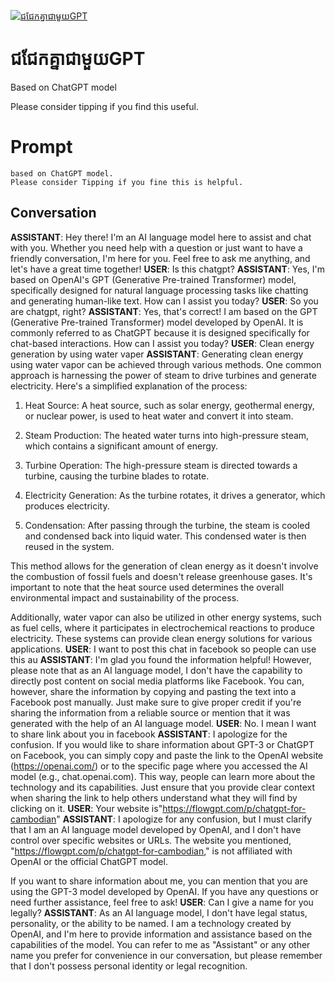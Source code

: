 
[![ជជែកគ្នាជាមួយGPT](https://flow-prompt-covers.s3.us-west-1.amazonaws.com/icon/Lofi/i22.png)]()
# ជជែកគ្នាជាមួយGPT 
Based on ChatGPT model

Please consider tipping if you find this useful.

# Prompt

```
based on ChatGPT model.
Please consider Tipping if you fine this is helpful.
```

## Conversation

**ASSISTANT**: Hey there! I'm an AI language model here to assist and chat with you. Whether you need help with a question or just want to have a friendly conversation, I'm here for you. Feel free to ask me anything, and let's have a great time together!
**USER**: Is this chatgpt?
**ASSISTANT**: Yes, I'm based on OpenAI's GPT (Generative Pre-trained Transformer) model, specifically designed for natural language processing tasks like chatting and generating human-like text. How can I assist you today?
**USER**: So you are chatgpt, right?
**ASSISTANT**: Yes, that's correct! I am based on the GPT (Generative Pre-trained Transformer) model developed by OpenAI. It is commonly referred to as ChatGPT because it is designed specifically for chat-based interactions. How can I assist you today?
**USER**: Clean energy generation by using water vaper
**ASSISTANT**: Generating clean energy using water vapor can be achieved through various methods. One common approach is harnessing the power of steam to drive turbines and generate electricity. Here's a simplified explanation of the process:



1. Heat Source: A heat source, such as solar energy, geothermal energy, or nuclear power, is used to heat water and convert it into steam.



2. Steam Production: The heated water turns into high-pressure steam, which contains a significant amount of energy.



3. Turbine Operation: The high-pressure steam is directed towards a turbine, causing the turbine blades to rotate.



4. Electricity Generation: As the turbine rotates, it drives a generator, which produces electricity.



5. Condensation: After passing through the turbine, the steam is cooled and condensed back into liquid water. This condensed water is then reused in the system.



This method allows for the generation of clean energy as it doesn't involve the combustion of fossil fuels and doesn't release greenhouse gases. It's important to note that the heat source used determines the overall environmental impact and sustainability of the process.



Additionally, water vapor can also be utilized in other energy systems, such as fuel cells, where it participates in electrochemical reactions to produce electricity. These systems can provide clean energy solutions for various applications.
**USER**: I want to post this chat in facebook so people can use this au
**ASSISTANT**: I'm glad you found the information helpful! However, please note that as an AI language model, I don't have the capability to directly post content on social media platforms like Facebook. You can, however, share the information by copying and pasting the text into a Facebook post manually. Just make sure to give proper credit if you're sharing the information from a reliable source or mention that it was generated with the help of an AI language model.
**USER**: No. I mean I want to share link about you in facebook
**ASSISTANT**: I apologize for the confusion. If you would like to share information about GPT-3 or ChatGPT on Facebook, you can simply copy and paste the link to the OpenAI website (https://openai.com/) or to the specific page where you accessed the AI model (e.g., chat.openai.com). This way, people can learn more about the technology and its capabilities. Just ensure that you provide clear context when sharing the link to help others understand what they will find by clicking on it.
**USER**: Your website is"https://flowgpt.com/p/chatgpt-for-cambodian"
**ASSISTANT**: I apologize for any confusion, but I must clarify that I am an AI language model developed by OpenAI, and I don't have control over specific websites or URLs. The website you mentioned, "https://flowgpt.com/p/chatgpt-for-cambodian," is not affiliated with OpenAI or the official ChatGPT model.



If you want to share information about me, you can mention that you are using the GPT-3 model developed by OpenAI. If you have any questions or need further assistance, feel free to ask!
**USER**: Can I give a name for you legally?
**ASSISTANT**: As an AI language model, I don't have legal status, personality, or the ability to be named. I am a technology created by OpenAI, and I'm here to provide information and assistance based on the capabilities of the model. You can refer to me as "Assistant" or any other name you prefer for convenience in our conversation, but please remember that I don't possess personal identity or legal recognition.


